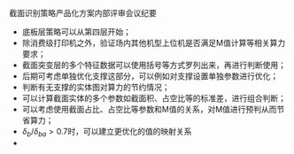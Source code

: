 截面识别策略产品化方案内部评审会议纪要

- 底板层策略可以从第四层开始；
- 除消费级打印机之外，验证场内其他机型上位机是否满足M值计算等相关算力要求；
- 截面突变层的多个特征数据可以使用括号等方式罗列出来，再进行判断使用；
- 后期可考虑单独优化支撑这部分，可以例如对支撑设置单独参数进行优化；
- 判断有无支撑的实体图对算力的节约情况；
- 可以计算截面实体的多个参数如截面积、占空比等的标准差，进行组合判断；
- 可以考虑使用截面占比、占空比等参数和M值的关系，对M值进行预判从而节省算力；
- $\delta_b/\delta_{ba}>0.7$时，可以建立更优化的值的映射关系
- 